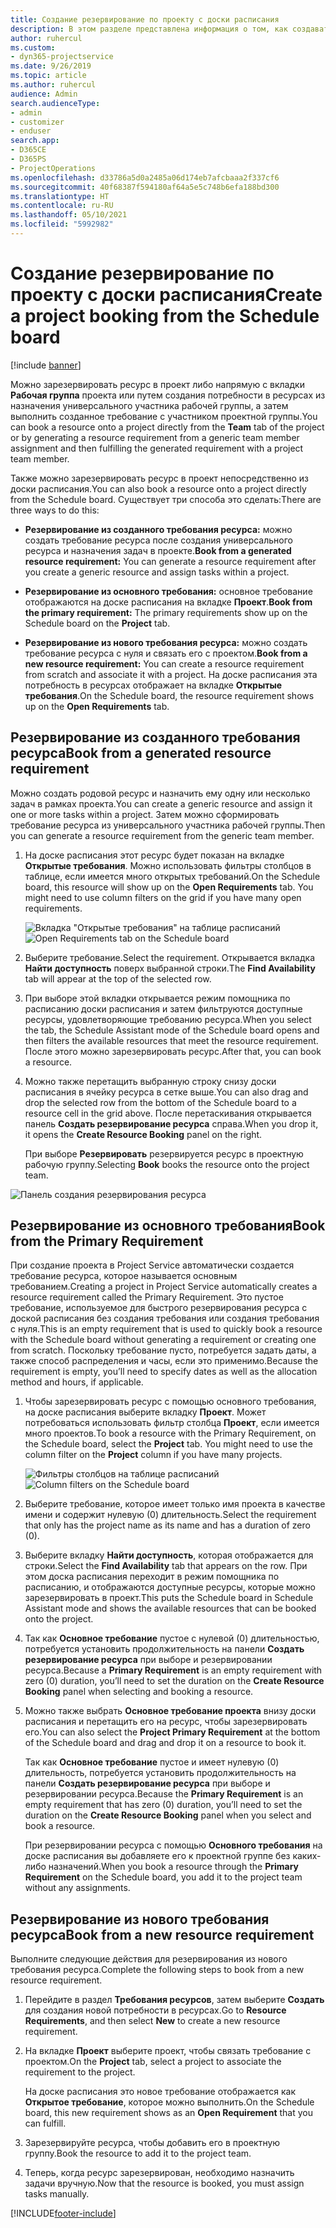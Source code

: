 ```yaml
---
title: Создание резервирование по проекту с доски расписания
description: В этом разделе представлена информация о том, как создавать резервирование по проекту с доски расписания.
author: ruhercul
ms.custom:
- dyn365-projectservice
ms.date: 9/26/2019
ms.topic: article
ms.author: ruhercul
audience: Admin
search.audienceType:
- admin
- customizer
- enduser
search.app:
- D365CE
- D365PS
- ProjectOperations
ms.openlocfilehash: d33786a5d0a2485a06d174eb7afcbaaa2f337cf6
ms.sourcegitcommit: 40f68387f594180af64a5e5c748b6efa188bd300
ms.translationtype: HT
ms.contentlocale: ru-RU
ms.lasthandoff: 05/10/2021
ms.locfileid: "5992982"
---
```

# <a name="create-a-project-booking-from-the-schedule-board"></a><span data-ttu-id="08d73-103">Создание резервирование по проекту с доски расписания</span><span class="sxs-lookup"><span data-stu-id="08d73-103">Create a project booking from the Schedule board</span></span>

[!include [banner](../includes/psa-now-project-operations.md)]

<span data-ttu-id="08d73-104">Можно зарезервировать ресурс в проект либо напрямую с вкладки **Рабочая группа** проекта или путем создания потребности в ресурсах из назначения универсального участника рабочей группы, а затем выполнить созданное требование с участником проектной группы.</span><span class="sxs-lookup"><span data-stu-id="08d73-104">You can book a resource onto a project directly from the **Team** tab of the project or by generating a resource requirement from a generic team member assignment and then fulfilling the generated requirement with a project team member.</span></span>

<span data-ttu-id="08d73-105">Также можно зарезервировать ресурс в проект непосредственно из доски расписания.</span><span class="sxs-lookup"><span data-stu-id="08d73-105">You can also book a resource onto a project directly from the Schedule board.</span></span> <span data-ttu-id="08d73-106">Существует три способа это сделать:</span><span class="sxs-lookup"><span data-stu-id="08d73-106">There are three ways to do this:</span></span>

- <span data-ttu-id="08d73-107">**Резервирование из созданного требования ресурса:** можно создать требование ресурса после создания универсального ресурса и назначения задач в проекте.</span><span class="sxs-lookup"><span data-stu-id="08d73-107">**Book from a generated resource requirement:** You can generate a resource requirement after you create a generic resource and assign tasks within a project.</span></span>

- <span data-ttu-id="08d73-108">**Резервирование из основного требования:** основное требование отображаются на доске расписания на вкладке **Проект**.</span><span class="sxs-lookup"><span data-stu-id="08d73-108">**Book from the primary requirement:** The primary requirements show up on the Schedule board on the **Project** tab.</span></span> 

- <span data-ttu-id="08d73-109">**Резервирование из нового требования ресурса:** можно создать требование ресурса с нуля и связать его с проектом.</span><span class="sxs-lookup"><span data-stu-id="08d73-109">**Book from a new resource requirement:** You can create a resource requirement from scratch and associate it with a project.</span></span> <span data-ttu-id="08d73-110">На доске расписания эта потребность в ресурсах отображает на вкладке **Открытые требования**.</span><span class="sxs-lookup"><span data-stu-id="08d73-110">On the Schedule board, the resource requirement shows up on the **Open Requirements** tab.</span></span>

## <a name="book-from-a-generated-resource-requirement"></a><span data-ttu-id="08d73-111">Резервирование из созданного требования ресурса</span><span class="sxs-lookup"><span data-stu-id="08d73-111">Book from a generated resource requirement</span></span>

<span data-ttu-id="08d73-112">Можно создать родовой ресурс и назначить ему одну или несколько задач в рамках проекта.</span><span class="sxs-lookup"><span data-stu-id="08d73-112">You can create a generic resource and assign it one or more tasks within a project.</span></span> <span data-ttu-id="08d73-113">Затем можно сформировать требование ресурса из универсального участника рабочей группы.</span><span class="sxs-lookup"><span data-stu-id="08d73-113">Then you can generate a resource requirement from the generic team member.</span></span> 

1.  <span data-ttu-id="08d73-114">На доске расписания этот ресурс будет показан на вкладке **Открытые требования**. Можно использовать фильтры столбцов в таблице, если имеется много открытых требований.</span><span class="sxs-lookup"><span data-stu-id="08d73-114">On the Schedule board, this resource will show up on the **Open Requirements** tab. You might need to use column filters on the grid if you have many open requirements.</span></span> 

    <span data-ttu-id="08d73-115">![Вкладка "Открытые требования" на таблице расписаний](media/FAQ-Project-Booking-Schedule-Board-1.png "Снимок экрана таблицы резервирований и назначений")</span><span class="sxs-lookup"><span data-stu-id="08d73-115">![Open Requirements tab on the Schedule board](media/FAQ-Project-Booking-Schedule-Board-1.png "Screenshot of bookings and assignments table")</span></span>

2. <span data-ttu-id="08d73-116">Выберите требование.</span><span class="sxs-lookup"><span data-stu-id="08d73-116">Select the requirement.</span></span> <span data-ttu-id="08d73-117">Открывается вкладка **Найти доступность** поверх выбранной строки.</span><span class="sxs-lookup"><span data-stu-id="08d73-117">The **Find Availability** tab will appear at the top of the selected row.</span></span>
 
3. <span data-ttu-id="08d73-118">При выборе этой вкладки открывается режим помощника по расписанию доски расписания и затем фильтруются доступные ресурсы, удовлетворяющие требованию ресурса.</span><span class="sxs-lookup"><span data-stu-id="08d73-118">When you select the tab, the Schedule Assistant mode of the Schedule board opens and then filters the available resources that meet the resource requirement.</span></span> <span data-ttu-id="08d73-119">После этого можно зарезервировать ресурс.</span><span class="sxs-lookup"><span data-stu-id="08d73-119">After that, you can book a resource.</span></span>

4. <span data-ttu-id="08d73-120">Можно также перетащить выбранную строку снизу доски расписания в ячейку ресурса в сетке выше.</span><span class="sxs-lookup"><span data-stu-id="08d73-120">You can also drag and drop the selected row from the bottom of the Schedule board to a resource cell in the grid above.</span></span> <span data-ttu-id="08d73-121">После перетаскивания открывается панель **Создать резервирование ресурса** справа.</span><span class="sxs-lookup"><span data-stu-id="08d73-121">When you drop it, it opens the **Create Resource Booking** panel on the right.</span></span>

    <span data-ttu-id="08d73-122">При выборе **Резервировать** резервируется ресурс в проектную рабочую группу.</span><span class="sxs-lookup"><span data-stu-id="08d73-122">Selecting **Book** books the resource onto the project team.</span></span>

![Панель создания резервирования ресурса](media/FAQ-Project-Booking-Schedule-Board-6.png "")
 

## <a name="book-from-the-primary-requirement"></a><span data-ttu-id="08d73-124">Резервирование из основного требования</span><span class="sxs-lookup"><span data-stu-id="08d73-124">Book from the Primary Requirement</span></span>

<span data-ttu-id="08d73-125">При создание проекта в Project Service автоматически создается требование ресурса, которое называется основным требованием.</span><span class="sxs-lookup"><span data-stu-id="08d73-125">Creating a project in Project Service automatically creates a resource requirement called the Primary Requirement.</span></span> <span data-ttu-id="08d73-126">Это пустое требование, используемое для быстрого резервирования ресурса с доской расписания без создания требования или создания требования с нуля.</span><span class="sxs-lookup"><span data-stu-id="08d73-126">This is an empty requirement that is used to quickly book a resource with the Schedule board without generating a requirement or creating one from scratch.</span></span> <span data-ttu-id="08d73-127">Поскольку требование пусто, потребуется задать даты, а также способ распределения и часы, если это применимо.</span><span class="sxs-lookup"><span data-stu-id="08d73-127">Because the requirement is empty, you’ll need to specify dates as well as the allocation method and hours, if applicable.</span></span> 

1. <span data-ttu-id="08d73-128">Чтобы зарезервировать ресурс с помощью основного требования, на доске расписания выберите вкладку **Проект**. Может потребоваться использовать фильтр столбца **Проект**, если имеется много проектов.</span><span class="sxs-lookup"><span data-stu-id="08d73-128">To book a resource with the Primary Requirement, on the Schedule board, select the **Project** tab. You might need to use the column filter on the **Project** column if you have many projects.</span></span>

   <span data-ttu-id="08d73-129">![Фильтры столбцов на таблице расписаний](media/FAQ-Project-Booking-Schedule-Board-2.png "Снимок экрана таблицы резервирований и назначений")</span><span class="sxs-lookup"><span data-stu-id="08d73-129">![Column filters on the Schedule board](media/FAQ-Project-Booking-Schedule-Board-2.png "Screenshot of bookings and assignments table")</span></span>

2. <span data-ttu-id="08d73-130">Выберите требование, которое имеет только имя проекта в качестве имени и содержит нулевую (0) длительность.</span><span class="sxs-lookup"><span data-stu-id="08d73-130">Select the requirement that only has the project name as its name and has a duration of zero (0).</span></span>

3. <span data-ttu-id="08d73-131">Выберите вкладку **Найти доступность**, которая отображается для строки.</span><span class="sxs-lookup"><span data-stu-id="08d73-131">Select the **Find Availability** tab that appears on the row.</span></span> <span data-ttu-id="08d73-132">При этом доска расписания переходит в режим помощника по расписанию, и отображаются доступные ресурсы, которые можно зарезервировать в проект.</span><span class="sxs-lookup"><span data-stu-id="08d73-132">This puts the Schedule board in Schedule Assistant mode and shows the available resources that can be booked onto the project.</span></span>

4. <span data-ttu-id="08d73-133">Так как **Основное требование** пустое с нулевой (0) длительностью, потребуется установить продолжительность на панели **Создать резервирование ресурса** при выборе и резервировании ресурса.</span><span class="sxs-lookup"><span data-stu-id="08d73-133">Because a **Primary Requirement** is an empty requirement with zero (0) duration, you’ll need to set the duration on the **Create Resource Booking** panel when selecting and booking a resource.</span></span>

5. <span data-ttu-id="08d73-134">Можно также выбрать **Основное требование проекта** внизу доски расписания и перетащить его на ресурс, чтобы зарезервировать его.</span><span class="sxs-lookup"><span data-stu-id="08d73-134">You can also select the **Project Primary Requirement** at the bottom of the Schedule board and drag and drop it on a resource to book it.</span></span>
 
    <span data-ttu-id="08d73-135">Так как **Основное требование** пустое и имеет нулевую (0) длительность, потребуется установить продолжительность на панели **Создать резервирование ресурса** при выборе и резервировании ресурса.</span><span class="sxs-lookup"><span data-stu-id="08d73-135">Because the **Primary Requirement** is an empty requirement that has zero (0) duration, you’ll need to set the duration on the **Create Resource Booking** panel when you select and book a resource.</span></span>
 
    <span data-ttu-id="08d73-136">При резервировании ресурса с помощью **Основного требования** на доске расписания вы добавляете его к проектной группе без каких-либо назначений.</span><span class="sxs-lookup"><span data-stu-id="08d73-136">When you book a resource through the **Primary Requirement** on the Schedule board, you add it to the project team without any assignments.</span></span>
 
## <a name="book-from-a-new-resource-requirement"></a><span data-ttu-id="08d73-137">Резервирование из нового требования ресурса</span><span class="sxs-lookup"><span data-stu-id="08d73-137">Book from a new resource requirement</span></span>
<span data-ttu-id="08d73-138">Выполните следующие действия для резервирования из нового требования ресурса.</span><span class="sxs-lookup"><span data-stu-id="08d73-138">Complete the following steps to book from a new resource requirement.</span></span> 

1. <span data-ttu-id="08d73-139">Перейдите в раздел **Требования ресурсов**, затем выберите **Создать** для создания новой потребности в ресурсах.</span><span class="sxs-lookup"><span data-stu-id="08d73-139">Go to **Resource Requirements**, and then select **New** to create a new resource requirement.</span></span>

2. <span data-ttu-id="08d73-140">На вкладке **Проект** выберите проект, чтобы связать требование с проектом.</span><span class="sxs-lookup"><span data-stu-id="08d73-140">On the **Project** tab, select a project to associate the requirement to the project.</span></span>
 
    <span data-ttu-id="08d73-141">На доске расписания это новое требование отображается как **Открытое требование**, которое можно выполнить.</span><span class="sxs-lookup"><span data-stu-id="08d73-141">On the Schedule board, this new requirement shows as an **Open Requirement** that you can fulfill.</span></span>

3. <span data-ttu-id="08d73-142">Зарезервируйте ресурса, чтобы добавить его в проектную группу.</span><span class="sxs-lookup"><span data-stu-id="08d73-142">Book the resource to add it to the project team.</span></span>

4. <span data-ttu-id="08d73-143">Теперь, когда ресурс зарезервирован, необходимо назначить задачи вручную.</span><span class="sxs-lookup"><span data-stu-id="08d73-143">Now that the resource is booked, you must assign tasks manually.</span></span>



[!INCLUDE[footer-include](../includes/footer-banner.md)]
